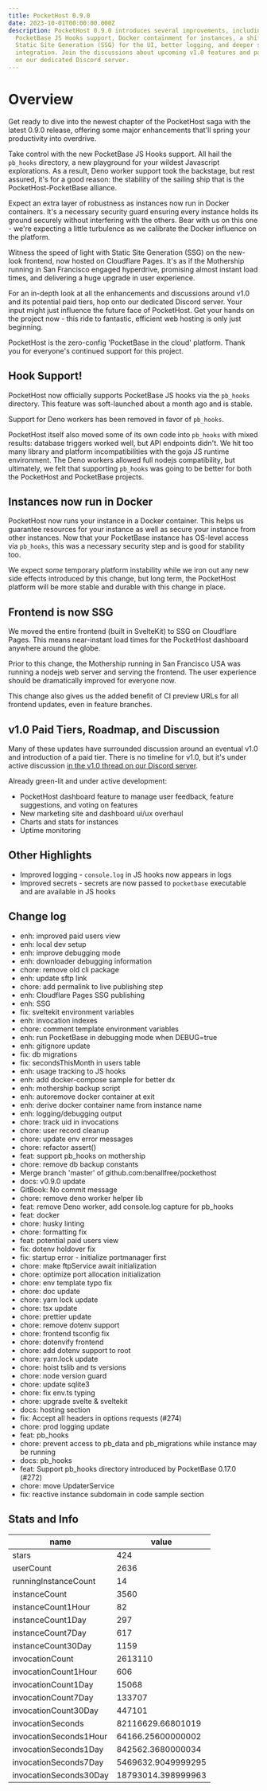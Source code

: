 ```yaml
---
title: PocketHost 0.9.0
date: 2023-10-01T00:00:00.000Z
description: PocketHost 0.9.0 introduces several improvements, including
  PocketBase JS Hooks support, Docker containment for instances, a shift to
  Static Site Generation (SSG) for the UI, better logging, and deeper secrets
  integration. Join the discussions about upcoming v1.0 features and paid tiers
  on our dedicated Discord server.
---
```


# Overview

Get ready to dive into the newest chapter of the PocketHost saga with the latest 0.9.0 release, offering some major enhancements that'll spring your productivity into overdrive.

Take control with the new PocketBase JS Hooks support. All hail the `pb_hooks` directory, a new playground for your wildest Javascript explorations. As a result, Deno worker support took the backstage, but rest assured, it's for a good reason: the stability of the sailing ship that is the PocketHost-PocketBase alliance.

Expect an extra layer of robustness as instances now run in Docker containers. It's a necessary security guard ensuring every instance holds its ground securely without interfering with the others. Bear with us on this one - we're expecting a little turbulence as we calibrate the Docker influence on the platform.

Witness the speed of light with Static Site Generation (SSG) on the new-look frontend, now hosted on Cloudflare Pages. It's as if the Mothership running in San Francisco engaged hyperdrive, promising almost instant load times, and delivering a huge upgrade in user experience.

For an in-depth look at all the enhancements and discussions around v1.0 and its potential paid tiers, hop onto our dedicated Discord server. Your input might just influence the future face of PocketHost. Get your hands on the project now - this ride to fantastic, efficient web hosting is only just beginning.

PocketHost is the zero-config 'PocketBase in the cloud' platform. Thank you for everyone's continued support for this project.

## Hook Support!

PocketHost now officially supports PocketBase JS hooks via the `pb_hooks` directory. This feature was soft-launched about a month ago and is stable.

Support for Deno workers has been removed in favor of `pb_hooks`.

PocketHost itself also moved some of its own code into `pb_hooks` with mixed results: database triggers worked well, but API endpoints didn't. We hit too many library and platform incompatibilities with the goja JS runtime environment. The Deno workers allowed full nodejs compatibility, but ultimately, we felt that supporting `pb_hooks` was going to be better for both the PocketHost and PocketBase projects.

## Instances now run in Docker

PocketHost now runs your instance in a Docker container. This helps us guarantee resources for your instance as well as secure your instance from other instances. Now that your PocketBase instance has OS-level access via `pb_hooks`, this was a necessary security step and is good for stability too.

We expect _some_ temporary platform instability while we iron out any new side effects introduced by this change, but long term, the PocketHost platform will be more stable and durable with this change in place.

## Frontend is now SSG

We moved the entire frontend (built in SvelteKit) to SSG on Cloudflare Pages. This means near-instant load times for the PocketHost dashboard anywhere around the globe.

Prior to this change, the Mothership running in San Francisco USA was running a nodejs web server and serving the frontend. The user experience should be dramatically improved for everyone now.

This change also gives us the added benefit of CI preview URLs for all frontend updates, even in feature branches.

## v1.0 Paid Tiers, Roadmap, and Discussion

Many of these updates have surrounded discussion around an eventual v1.0 and introduction of a paid tier. There is no timeline for v1.0, but it's under active discussion [in the v1.0 thread on our Discord server](https://discord.com/channels/1128192380500193370/1153379252255862837).

Already green-lit and under active development:

- PocketHost dashboard feature to manage user feedback, feature suggestions, and voting on features
- New marketing site and dashboard ui/ux overhaul
- Charts and stats for instances
- Uptime monitoring

## Other Highlights

- Improved logging - `console.log` in JS hooks now appears in logs
- Improved secrets - secrets are now passed to `pocketbase` executable and are available in JS hooks

## Change log

- enh: improved paid users view
- enh: local dev setup
- enh: improve debugging mode
- enh: downloader debugging information
- chore: remove old cli package
- enh: update sftp link
- chore: add permalink to live publishing step
- enh: Cloudflare Pages SSG publishing
- enh: SSG
- fix: sveltekit environment variables
- enh: invocation indexes
- chore: comment template environment variables
- enh: run PocketBase in debugging mode when DEBUG=true
- enh: gitignore update
- fix: db migrations
- fix: secondsThisMonth in users table
- enh: usage tracking to JS hooks
- enh: add docker-compose sample for better dx
- enh: mothership backup script
- enh: autoremove docker container at exit
- enh: derive docker container name from instance name
- enh: logging/debugging output
- chore: track uid in invocations
- chore: user record cleanup
- chore: update env error messages
- chore: refactor assert()
- feat: support pb_hooks on mothership
- chore: remove db backup constants
- Merge branch 'master' of github.com:benallfree/pockethost
- docs: v0.9.0 update
- GitBook: No commit message
- chore: remove deno worker helper lib
- feat: remove Deno worker, add console.log capture for pb_hooks
- feat: docker
- chore: husky linting
- chore: formatting fix
- feat: potential paid users view
- fix: dotenv holdover fix
- fix: startup error - initialize portmanager first
- chore: make ftpService await initialization
- chore: optimize port allocation initialization
- chore: env template typo fix
- chore: doc update
- chore: yarn lock update
- chore: tsx update
- chore: prettier update
- chore: remove dotenv support
- chore: frontend tsconfig fix
- chore: dotenvify frontend
- chore: add dotenv support to root
- chore: yarn.lock update
- chore: hoist tslib and ts versions
- chore: node version guard
- chore: update sqlite3
- chore: fix env.ts typing
- chore: upgrade svelte & sveltekit
- docs: hosting section
- fix: Accept all headers in options requests (#274)
- chore: prod logging update
- feat: pb_hooks
- chore: prevent access to pb_data and pb_migrations while instance may be running
- docs: pb_hooks
- feat: Support pb_hooks directory introduced by PocketBase 0.17.0 (#272)
- chore: move UpdaterService
- fix: reactive instance subdomain in code sample section

## Stats and Info

| name                   | value              |
| ---------------------- | ------------------ |
| stars                  | 424                |
| userCount              | 2636               |
| runningInstanceCount   | 14                 |
| instanceCount          | 3560               |
| instanceCount1Hour     | 82                 |
| instanceCount1Day      | 297                |
| instanceCount7Day      | 617                |
| instanceCount30Day     | 1159               |
| invocationCount        | 2613110            |
| invocationCount1Hour   | 606                |
| invocationCount1Day    | 15068              |
| invocationCount7Day    | 133707             |
| invocationCount30Day   | 447101             |
| invocationSeconds      | 82116629.66801019  |
| invocationSeconds1Hour | 64166.25600000002  |
| invocationSeconds1Day  | 842562.3680000034  |
| invocationSeconds7Day  | 5469632.9049999295 |
| invocationSeconds30Day | 18793014.398999963 |
